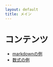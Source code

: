 ```yaml
---
layout: default
title: メイン
---
```


#  コンテンツ
- [markdownの例](./test/markdown.html)
- [数式の例](./test/index.html)

